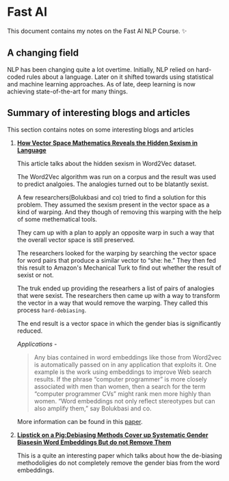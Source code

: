 # Fast AI 

This document contains my notes on the Fast AI NLP Course. :sparkles:

## A changing field

NLP has been changing quite a lot overtime. Initially, NLP relied on hard-coded rules about a language.  Later on it shifted towards using statistical and machine learning approaches. As of late, deep learning is now achieving state-of-the-art for many things.

## Summary of interesting blogs and articles

This section contains notes on some interesting blogs and articles

1.  **[How Vector Space Mathematics Reveals the Hidden Sexism in Language](https://www.technologyreview.com/s/602025/how-vector-space-mathematics-reveals-the-hidden-sexism-in-language/)**

    This article talks about the hidden sexism in Word2Vec dataset. 

    The Word2Vec algorithm was run on a corpus and the result was used to predict analgoies. The analogies turned out to be blatantly sexist. 

    A few researchers(Bolukbasi and co) tried to find a solution for this problem. They assumed the sexism present in the vector space as a kind of warping. And they though of removing this warping with the help of some methematical tools. 

    They cam up with a plan to apply an opposite warp in such a way that the overall vector space is still preserved. 

    The researchers looked for the warping  by searching the vector space for word pairs that produce a similar vector to “she: he.” They then fed this result to Amazon's Mechanical Turk to find out whether the result of sexist or not. 

    The truk ended up providing the researhers a list of pairs of analogies that were sexist. The researchers then came up with a way to transform the vector in a way that would remove the warping. They called this process ```hard-debiasing```. 

    The end result is a vector space in which the gender bias is significantly reduced.

    *Applications* - 

    > Any bias contained in word embeddings like those from Word2vec is automatically passed on in any application that exploits it. One example is the work using embeddings to improve Web search results. If the phrase “computer programmer” is more closely associated with men than women, then a search for the term “computer programmer CVs” might rank men more highly than women. “Word embeddings not only reflect stereotypes but can also amplify them,” say Bolukbasi and co.   

    More information can be found in this [paper](https://arxiv.org/pdf/1607.06520.pdf).

1.  **[Lipstick on a Pig:Debiasing Methods Cover up Systematic Gender Biasesin Word Embeddings But do not Remove Them](/https://arxiv.org/pdf/1903.03862.pdf)**

    This is a quite an interesting paper which talks about how the de-biasing methodoligies do not completely remove the gender bias from the word embeddings.  

    

